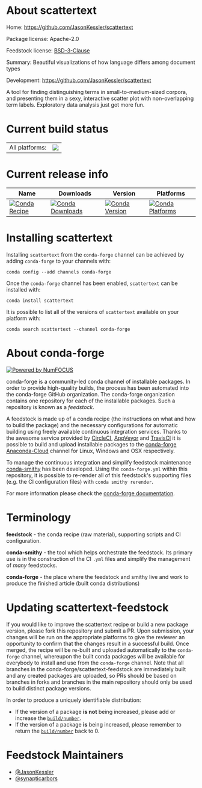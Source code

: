 About scattertext
=================

Home: https://github.com/JasonKessler/scattertext

Package license: Apache-2.0

Feedstock license: [BSD-3-Clause](https://github.com/conda-forge/scattertext-feedstock/blob/master/LICENSE.txt)

Summary: Beautiful visualizations of how language differs among document types

Development: https://github.com/JasonKessler/scattertext

A tool for finding distinguishing terms in small-to-medium-sized corpora, and presenting them in a sexy,
interactive scatter plot with non-overlapping term labels. Exploratory data analysis just got more fun.


Current build status
====================


<table><tr><td>All platforms:</td>
    <td>
      <a href="https://dev.azure.com/conda-forge/feedstock-builds/_build/latest?definitionId=4553&branchName=master">
        <img src="https://dev.azure.com/conda-forge/feedstock-builds/_apis/build/status/scattertext-feedstock?branchName=master">
      </a>
    </td>
  </tr>
</table>

Current release info
====================

| Name | Downloads | Version | Platforms |
| --- | --- | --- | --- |
| [![Conda Recipe](https://img.shields.io/badge/recipe-scattertext-green.svg)](https://anaconda.org/conda-forge/scattertext) | [![Conda Downloads](https://img.shields.io/conda/dn/conda-forge/scattertext.svg)](https://anaconda.org/conda-forge/scattertext) | [![Conda Version](https://img.shields.io/conda/vn/conda-forge/scattertext.svg)](https://anaconda.org/conda-forge/scattertext) | [![Conda Platforms](https://img.shields.io/conda/pn/conda-forge/scattertext.svg)](https://anaconda.org/conda-forge/scattertext) |

Installing scattertext
======================

Installing `scattertext` from the `conda-forge` channel can be achieved by adding `conda-forge` to your channels with:

```
conda config --add channels conda-forge
```

Once the `conda-forge` channel has been enabled, `scattertext` can be installed with:

```
conda install scattertext
```

It is possible to list all of the versions of `scattertext` available on your platform with:

```
conda search scattertext --channel conda-forge
```


About conda-forge
=================

[![Powered by NumFOCUS](https://img.shields.io/badge/powered%20by-NumFOCUS-orange.svg?style=flat&colorA=E1523D&colorB=007D8A)](http://numfocus.org)

conda-forge is a community-led conda channel of installable packages.
In order to provide high-quality builds, the process has been automated into the
conda-forge GitHub organization. The conda-forge organization contains one repository
for each of the installable packages. Such a repository is known as a *feedstock*.

A feedstock is made up of a conda recipe (the instructions on what and how to build
the package) and the necessary configurations for automatic building using freely
available continuous integration services. Thanks to the awesome service provided by
[CircleCI](https://circleci.com/), [AppVeyor](https://www.appveyor.com/)
and [TravisCI](https://travis-ci.com/) it is possible to build and upload installable
packages to the [conda-forge](https://anaconda.org/conda-forge)
[Anaconda-Cloud](https://anaconda.org/) channel for Linux, Windows and OSX respectively.

To manage the continuous integration and simplify feedstock maintenance
[conda-smithy](https://github.com/conda-forge/conda-smithy) has been developed.
Using the ``conda-forge.yml`` within this repository, it is possible to re-render all of
this feedstock's supporting files (e.g. the CI configuration files) with ``conda smithy rerender``.

For more information please check the [conda-forge documentation](https://conda-forge.org/docs/).

Terminology
===========

**feedstock** - the conda recipe (raw material), supporting scripts and CI configuration.

**conda-smithy** - the tool which helps orchestrate the feedstock.
                   Its primary use is in the construction of the CI ``.yml`` files
                   and simplify the management of *many* feedstocks.

**conda-forge** - the place where the feedstock and smithy live and work to
                  produce the finished article (built conda distributions)


Updating scattertext-feedstock
==============================

If you would like to improve the scattertext recipe or build a new
package version, please fork this repository and submit a PR. Upon submission,
your changes will be run on the appropriate platforms to give the reviewer an
opportunity to confirm that the changes result in a successful build. Once
merged, the recipe will be re-built and uploaded automatically to the
`conda-forge` channel, whereupon the built conda packages will be available for
everybody to install and use from the `conda-forge` channel.
Note that all branches in the conda-forge/scattertext-feedstock are
immediately built and any created packages are uploaded, so PRs should be based
on branches in forks and branches in the main repository should only be used to
build distinct package versions.

In order to produce a uniquely identifiable distribution:
 * If the version of a package **is not** being increased, please add or increase
   the [``build/number``](https://conda.io/docs/user-guide/tasks/build-packages/define-metadata.html#build-number-and-string).
 * If the version of a package **is** being increased, please remember to return
   the [``build/number``](https://conda.io/docs/user-guide/tasks/build-packages/define-metadata.html#build-number-and-string)
   back to 0.

Feedstock Maintainers
=====================

* [@JasonKessler](https://github.com/JasonKessler/)
* [@synapticarbors](https://github.com/synapticarbors/)

